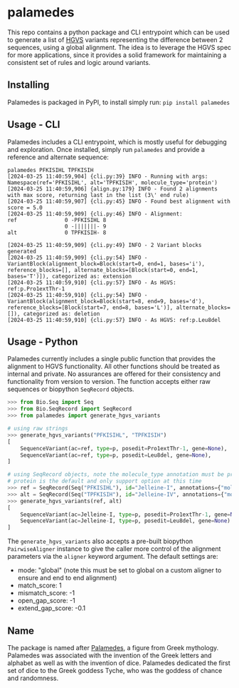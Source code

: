 # palamedes

This repo contains a python package and CLI entrypoint which can be used to generate a list of [HGVS](https://github.com/biocommons/hgvs) variants representing the difference between 2 sequences, using a global alignment. The idea is to leverage the HGVS spec for more applications, since it provides a solid framework for maintaining a consistent set of rules and logic
around variants.

## Installing

Palamedes is packaged in PyPI, to install simply run: `pip install palamedes`

## Usage - CLI

Palamedes includes a CLI entrypoint, which is mostly useful for debugging and exploration. Once installed, simply run `palamedes` and provide a reference and alternate sequence:
```shell
palamedes PFKISIHL TPFKISIH
[2024-03-25 11:40:59,904] {cli.py:39} INFO - Running with args: Namespace(ref='PFKISIHL', alt='TPFKISIH', molecule_type='protein')
[2024-03-25 11:40:59,906] {align.py:179} INFO - Found 2 alignments with max score, returning last in the list (3\' end rule)
[2024-03-25 11:40:59,907] {cli.py:45} INFO - Found best alignment with score = 5.0
[2024-03-25 11:40:59,909] {cli.py:46} INFO - Alignment:
ref               0 -PFKISIHL 8
                  0 -|||||||- 9
alt               0 TPFKISIH- 8

[2024-03-25 11:40:59,909] {cli.py:49} INFO - 2 Variant blocks generated
[2024-03-25 11:40:59,909] {cli.py:54} INFO - VariantBlock(alignment_block=Block(start=0, end=1, bases='i'), reference_blocks=[], alternate_blocks=[Block(start=0, end=1, bases='T')]), categorized as: extension
[2024-03-25 11:40:59,910] {cli.py:57} INFO - As HGVS: ref:p.Pro1extThr-1
[2024-03-25 11:40:59,910] {cli.py:54} INFO - VariantBlock(alignment_block=Block(start=8, end=9, bases='d'), reference_blocks=[Block(start=7, end=8, bases='L')], alternate_blocks=[]), categorized as: deletion
[2024-03-25 11:40:59,910] {cli.py:57} INFO - As HGVS: ref:p.Leu8del
```

## Usage - Python

Palamedes currently includes a single public function that provides the alignment to HGVS functionality. All other functions should
be treated as internal and private. No assurances are offered for their consistency and functionality from version to version. The function accepts either raw sequences or biopython `SeqRecord` objects.

```python
>>> from Bio.Seq import Seq
>>> from Bio.SeqRecord import SeqRecord
>>> from palamedes import generate_hgvs_variants

# using raw strings
>>> generate_hgvs_variants("PFKISIHL", "TPFKISIH")
[
    SequenceVariant(ac=ref, type=p, posedit=Pro1extThr-1, gene=None),
    SequenceVariant(ac=ref, type=p, posedit=Leu8del, gene=None),
]

# using SeqRecord objects, note the molecule_type annotation must be provided and set to a supported type
# protein is the default and only support option at this time
>>> ref = SeqRecord(Seq("PFKISIHL"), id="Jelleine-I", annotations={"molecule_type": "protein"})
>>> alt = SeqRecord(Seq("TPFKISIH"), id="Jelleine-IV", annotations={"molecule_type": "protein"})
>>> generate_hgvs_variants(ref, alt)
[
    SequenceVariant(ac=Jelleine-I, type=p, posedit=Pro1extThr-1, gene=None),
    SequenceVariant(ac=Jelleine-I, type=p, posedit=Leu8del, gene=None)
]
```

The `generate_hgvs_variants` also accepts a pre-built biopython `PairwiseAligner` instance to give the caller more control of the alignment parameters via the `aligner` keyword argument. The default settings are:
- mode: "global" (note this must be set to global on a custom aligner to ensure and end to end alignment)
- match_score: 1
- mismatch_score: -1
- open_gap_score: -1
- extend_gap_score: -0.1

## Name

The package is named after [Palamedes](https://en.wikipedia.org/wiki/Palamedes_(mythology)), a figure from Greek mythology. Palamedes was associated with the invention of the Greek letters and alphabet as well as with the invention of dice. Palamedes dedicated the first set of dice to the Greek goddess Tyche, who was the goddess of chance and randomness.
